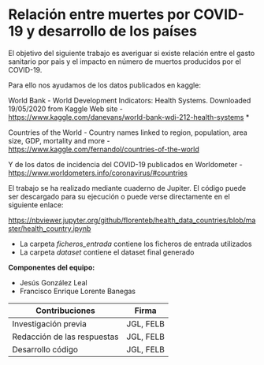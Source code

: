 # Relación entre muertes por COVID-19 y desarrollo de los países

El objetivo del siguiente trabajo es averiguar si existe relación entre el gasto sanitario por pais y el impacto en número de muertos producidos por el COVID-19.

Para ello nos ayudamos de los datos publicados en kaggle:

World Bank - World Development Indicators: Health Systems. Downloaded 19/05/2020 from Kaggle Web site - https://www.kaggle.com/danevans/world-bank-wdi-212-health-systems *

Countries of the World - Country names linked to region, population, area size, GDP, mortality and more - https://www.kaggle.com/fernandol/countries-of-the-world

Y de los datos de incidencia del COVID-19 publicados en Worldometer - https://www.worldometers.info/coronavirus/#countries

El trabajo se ha realizado mediante cuaderno de Jupiter. El código puede ser descargado para su ejecución o puede verse directamente en el siguiente enlace:

 https://nbviewer.jupyter.org/github/florenteb/health_data_countries/blob/master/health_country.ipynb 
 
* La carpeta *ficheros_entrada* contiene los ficheros de entrada utilizados
* La carpeta *dataset* contiene el dataset final generado

**Componentes del equipo:**
* Jesús González Leal
* Francisco Enrique Lorente Banegas

| Contribuciones | Firma |
|----------------|-------|
| Investigación previa|JGL, FELB|
| Redacción de las respuestas|JGL, FELB|
| Desarrollo código|JGL, FELB|
